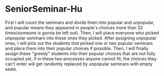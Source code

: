 # SeniorSeminar-Hu

First I will count the seminars and divide them into popular and unpopular, and popular means they appeared in people's choices more than 32 times(someone is gonna be left out). Then, I will place everyone who picked unpopular seminars into these ones they picked. After assigning unpopular ones, I will pick out the students that picked one or two popular seminars and place them into their popular choices if possible. Then, I will finally assign these "greedy" students into their popular choices that are not fully occupied yet, if in these two processes anyone cannot fit, the choices they can't enter will get randomly replaced by unpopular seminars with empty seats.
